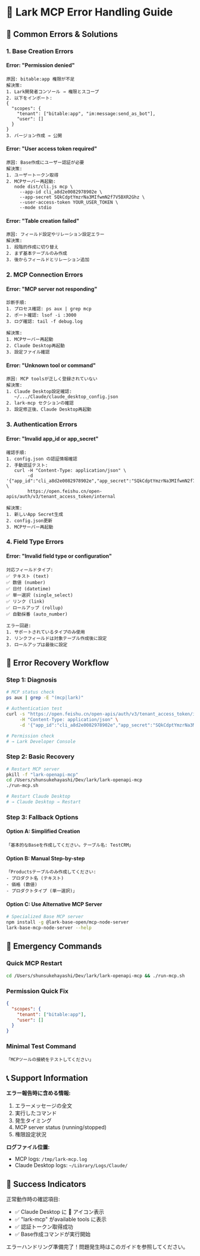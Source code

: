 # 🚨 Lark MCP Error Handling Guide

## 🔧 Common Errors & Solutions

### 1. Base Creation Errors

#### Error: "Permission denied"
```
原因: bitable:app 権限が不足
解決策:
1. Lark開発者コンソール → 権限とスコープ
2. 以下をインポート:
{
  "scopes": {
    "tenant": ["bitable:app", "im:message:send_as_bot"],
    "user": []
  }
}
3. バージョン作成 → 公開
```

#### Error: "User access token required"
```
原因: Base作成にユーザー認証が必要
解決策:
1. ユーザートークン取得
2. MCPサーバー再起動:
   node dist/cli.js mcp \
     --app-id cli_a8d2e0082978902e \
     --app-secret SQkCdptYmzrNa3MIfwmN2f7V5BXR2Ghz \
     --user-access-token YOUR_USER_TOKEN \
     --mode stdio
```

#### Error: "Table creation failed"
```
原因: フィールド設定やリレーション設定エラー
解決策:
1. 段階的作成に切り替え
2. まず基本テーブルのみ作成
3. 後からフィールドとリレーション追加
```

### 2. MCP Connection Errors

#### Error: "MCP server not responding"
```
診断手順:
1. プロセス確認: ps aux | grep mcp
2. ポート確認: lsof -i :3000
3. ログ確認: tail -f debug.log

解決策:
1. MCPサーバー再起動
2. Claude Desktop再起動
3. 設定ファイル確認
```

#### Error: "Unknown tool or command"
```
原因: MCP toolsが正しく登録されていない
解決策:
1. Claude Desktop設定確認:
   ~/.../Claude/claude_desktop_config.json
2. lark-mcp セクションの確認
3. 設定修正後、Claude Desktop再起動
```

### 3. Authentication Errors

#### Error: "Invalid app_id or app_secret"
```
確認手順:
1. config.json の認証情報確認
2. 手動認証テスト:
   curl -H "Content-Type: application/json" \
        -d '{"app_id":"cli_a8d2e0082978902e","app_secret":"SQkCdptYmzrNa3MIfwmN2f7V5BXR2Ghz"}' \
        https://open.feishu.cn/open-apis/auth/v3/tenant_access_token/internal

解決策:
1. 新しいApp Secret生成
2. config.json更新
3. MCPサーバー再起動
```

### 4. Field Type Errors

#### Error: "Invalid field type or configuration"
```
対応フィールドタイプ:
✅ テキスト (text)
✅ 数値 (number) 
✅ 日付 (datetime)
✅ 単一選択 (single_select)
✅ リンク (link)
✅ ロールアップ (rollup)
✅ 自動採番 (auto_number)

エラー回避:
1. サポートされているタイプのみ使用
2. リンクフィールドは対象テーブル作成後に設定
3. ロールアップは最後に設定
```

## 🔄 Error Recovery Workflow

### Step 1: Diagnosis
```bash
# MCP status check
ps aux | grep -E "(mcp|lark)"

# Authentication test
curl -s "https://open.feishu.cn/open-apis/auth/v3/tenant_access_token/internal" \
     -H "Content-Type: application/json" \
     -d '{"app_id":"cli_a8d2e0082978902e","app_secret":"SQkCdptYmzrNa3MIfwmN2f7V5BXR2Ghz"}'

# Permission check
# → Lark Developer Console
```

### Step 2: Basic Recovery
```bash
# Restart MCP server
pkill -f "lark-openapi-mcp"
cd /Users/shunsukehayashi/Dev/lark/lark-openapi-mcp
./run-mcp.sh

# Restart Claude Desktop
# → Claude Desktop → Restart
```

### Step 3: Fallback Options

#### Option A: Simplified Creation
```
「基本的なBaseを作成してください。テーブル名: TestCRM」
```

#### Option B: Manual Step-by-step
```
「Productsテーブルのみ作成してください:
- プロダクト名 (テキスト)
- 価格 (数値)
- プロダクトタイプ (単一選択)」
```

#### Option C: Use Alternative MCP Server
```bash
# Specialized Base MCP server
npm install -g @lark-base-open/mcp-node-server
lark-base-mcp-node-server --help
```

## 🚨 Emergency Commands

### Quick MCP Restart
```bash
cd /Users/shunsukehayashi/Dev/lark/lark-openapi-mcp && ./run-mcp.sh
```

### Permission Quick Fix
```json
{
  "scopes": {
    "tenant": ["bitable:app"],
    "user": []
  }
}
```

### Minimal Test Command
```
「MCPツールの接続をテストしてください」
```

## 📞 Support Information

**エラー報告時に含める情報:**
1. エラーメッセージの全文
2. 実行したコマンド
3. 発生タイミング
4. MCP server status (running/stopped)
5. 権限設定状況

**ログファイル位置:**
- MCP logs: `/tmp/lark-mcp.log`
- Claude Desktop logs: `~/Library/Logs/Claude/`

## 🎯 Success Indicators

正常動作時の確認項目:
- ✅ Claude Desktop に 🔧 アイコン表示
- ✅ "lark-mcp" がavailable tools に表示
- ✅ 認証トークン取得成功
- ✅ Base作成コマンドが実行開始

エラーハンドリング準備完了！問題発生時はこのガイドを参照してください。